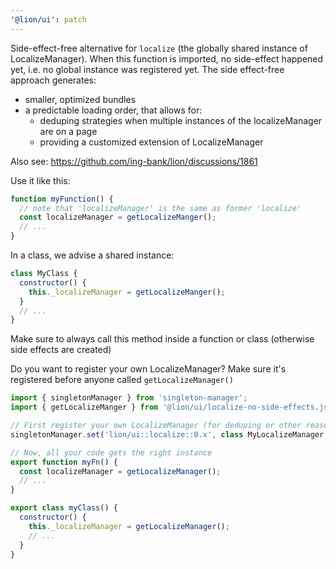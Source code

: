 ```yaml
---
'@lion/ui': patch
---
```


Side-effect-free alternative for `localize` (the globally shared instance of LocalizeManager).
When this function is imported, no side-effect happened yet, i.e. no global instance was registered yet.
The side effect-free approach generates:

- smaller, optimized bundles
- a predictable loading order, that allows for:
  - deduping strategies when multiple instances of the localizeManager are on a page
  - providing a customized extension of LocalizeManager

Also see: https://github.com/ing-bank/lion/discussions/1861

Use it like this:

```js
function myFunction() {
  // note that 'localizeManager' is the same as former 'localize'
  const localizeManager = getLocalizeManger();
  // ...
}
```

In a class, we advise a shared instance:

```js
class MyClass {
  constructor() {
    this._localizeManager = getLocalizeManger();
  }
  // ...
}
```

Make sure to always call this method inside a function or class (otherwise side effects are created)

Do you want to register your own LocalizeManager?
Make sure it's registered before anyone called `getLocalizeManager()`

```js
import { singletonManager } from 'singleton-manager';
import { getLocalizeManger } from '@lion/ui/localize-no-side-effects.js';

// First register your own LocalizeManager (for deduping or other reasons)
singletonManager.set('lion/ui::localize::0.x', class MyLocalizeManager extends LocalizeManager {});

// Now, all your code gets the right instance
export function myFn() {
  const localizeManager = getLocalizeManager();
  // ...
}

export class myClass() {
  constructor() {
    this._localizeManager = getLocalizeManager();
    // ...
  }
}
```
